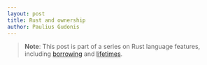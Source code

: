 ```yaml
---
layout: post
title: Rust and ownership
author: Paulius Gudonis
---
```


> **Note**: This post is part of a series on Rust language features, including [borrowing]() and [lifetimes]().